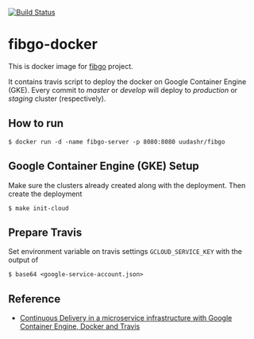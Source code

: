[![Build Status](https://travis-ci.org/KurioApp/fibgo-docker.svg?branch=master)](https://travis-ci.org/KurioApp/fibgo-docker)

# fibgo-docker

This is docker image for [fibgo](https://github.com/uudashr/fibgo) project.

It contains travis script to deploy the docker on Google Container Engine (GKE). Every commit to *master* or *develop* will deploy to *production* or *staging* cluster (respectively).

## How to run
```shell
$ docker run -d -name fibgo-server -p 8080:8080 uudashr/fibgo
```

## Google Container Engine (GKE) Setup
Make sure the clusters already created along with the deployment.
Then create the deployment

```shell
$ make init-cloud
```

## Prepare Travis
Set environment variable on travis settings
`GCLOUD_SERVICE_KEY` with the output of
```shell
$ base64 <google-service-account.json>
```

## Reference
- [Continuous Delivery in a microservice infrastructure with Google Container Engine, Docker and Travis](https://medium.com/google-cloud/continuous-delivery-in-a-microservice-infrastructure-with-google-container-engine-docker-and-fb9772e81da7#.oshvetvvq)
